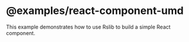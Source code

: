 # @examples/react-component-umd

This example demonstrates how to use Rslib to build a simple React component.
